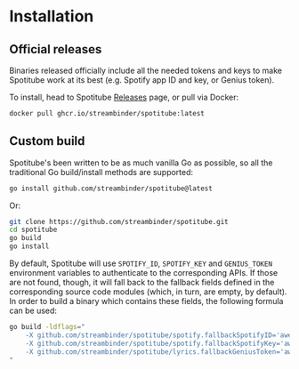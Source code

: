 # Installation

## Official releases

Binaries released officially include all the needed tokens and keys to make Spotitube work at its best (e.g. Spotify app ID and key, or Genius token).

To install, head to Spotitube [Releases](https://github.com/streambinder/spotitube/releases) page, or pull via Docker:

```bash
docker pull ghcr.io/streambinder/spotitube:latest
```

## Custom build

Spotitube's been written to be as much vanilla Go as possible, so all the traditional Go build/install methods are supported:

```bash
go install github.com/streambinder/spotitube@latest
```

Or:

```bash
git clone https://github.com/streambinder/spotitube.git
cd spotitube
go build
go install
```

By default, Spotitube will use `SPOTIFY_ID`, `SPOTIFY_KEY` and `GENIUS_TOKEN` environment variables to authenticate to the corresponding APIs.
If those are not found, though, it will fall back to the fallback fields defined in the corresponding source code modules (which, in turn, are empty, by default).
In order to build a binary which contains these fields, the following formula can be used:

```bash
go build -ldflags="
    -X github.com/streambinder/spotitube/spotify.fallbackSpotifyID='awesomeSpotifyID'
    -X github.com/streambinder/spotitube/spotify.fallbackSpotifyKey='awesomeSpotifyID'
    -X github.com/streambinder/spotitube/lyrics.fallbackGeniusToken='awesomeGeniusToken'
"
```
